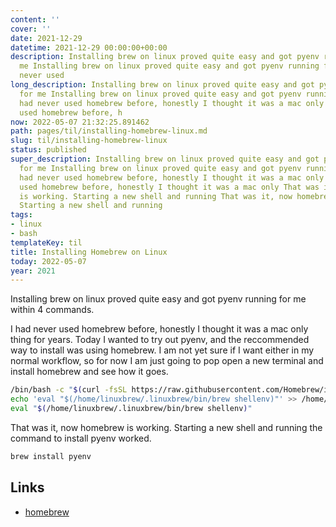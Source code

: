 ```yaml
---
content: ''
cover: ''
date: 2021-12-29
datetime: 2021-12-29 00:00:00+00:00
description: Installing brew on linux proved quite easy and got pyenv running for
  me Installing brew on linux proved quite easy and got pyenv running for me I had
  never used
long_description: Installing brew on linux proved quite easy and got pyenv running
  for me Installing brew on linux proved quite easy and got pyenv running for me I
  had never used homebrew before, honestly I thought it was a mac only I had never
  used homebrew before, h
now: 2022-05-07 21:32:25.891462
path: pages/til/installing-homebrew-linux.md
slug: til/installing-homebrew-linux
status: published
super_description: Installing brew on linux proved quite easy and got pyenv running
  for me Installing brew on linux proved quite easy and got pyenv running for me I
  had never used homebrew before, honestly I thought it was a mac only I had never
  used homebrew before, honestly I thought it was a mac only That was it, now homebrew
  is working. Starting a new shell and running That was it, now homebrew is working.
  Starting a new shell and running
tags:
- linux
- bash
templateKey: til
title: Installing Homebrew on Linux
today: 2022-05-07
year: 2021
---
```


Installing brew on linux proved quite easy and got pyenv running for me
within 4 commands.

I had never used homebrew before, honestly I thought it was a mac only
thing for years.  Today I wanted to try out pyenv, and the reccommended
way to install was using homebrew.  I am not yet sure if I want either
in my normal workflow, so for now I am just going to pop open a new
terminal and install homebrew and see how it goes.


``` bash
/bin/bash -c "$(curl -fsSL https://raw.githubusercontent.com/Homebrew/install/HEAD/install.sh)"
echo 'eval "$(/home/linuxbrew/.linuxbrew/bin/brew shellenv)"' >> /home/walkers/.zprofile
eval "$(/home/linuxbrew/.linuxbrew/bin/brew shellenv)"
```

That was it, now homebrew is working. Starting a new shell and running
the command to install pyenv worked.

``` bash
brew install pyenv
```

## Links

* [homebrew](https://brew.sh/)